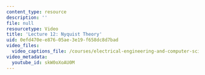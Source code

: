 ```yaml
---
content_type: resource
description: ''
file: null
resourcetype: Video
title: 'Lecture 12: Nyquist Theory'
uid: 0efd470e-e876-05ae-3e19-f658dc8d7bad
video_files:
  video_captions_file: /courses/electrical-engineering-and-computer-science/6-450-principles-of-digital-communications-i-fall-2006/video-lectures/lecture-12-nyquist-theory/skW0oXoAU0M.vtt
video_metadata:
  youtube_id: skW0oXoAU0M
---
```

